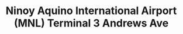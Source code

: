 ---
addr: ' Andrews Ave'
city: Pasay City
country: Philippines
description: Andrews Ave (MNL Airport) 1301 Pasay City Pasay City
id: 4b46e964f964a520812926e3
lat: 14.51975927398648
lng: 121.01373910903929
title: Ninoy Aquino International Airport (MNL) Terminal 3 Andrews Ave
venue: Ninoy Aquino International Airport (MNL) Terminal 3
---